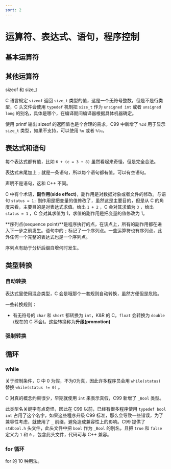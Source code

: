 ```yaml
---
sort: 2
---
```

# 运算符、表达式、语句，程序控制


## 基本运算符


## 其他运算符

sizeof 和 size_t

C 语言规定 `sizeof` 返回 `size_t` 类型的值，这是一个无符号整数，但是不是行类型，C 头文件会使用 `typedef` 机制把 `size_t` 作为 `unsigned int` 或者 `unsigned long` 的别名，具体是哪个，在编译期间编译器根据具体机器确定。

使用 printf 输出 sizeof 的返回值也是个合理的需求，C99 中新增了 `%zd` 用于显示 `size_t` 类型，如果不支持，可以使用 `%u` 或者 `%lu`。

## 表达式和语句

每个表达式都有值，比如 `6 + (c = 3 + 8)` 虽然看起来奇怪，但是完全合法。

表达式末尾加上 `;` 就是一条语句，所以每个语句都有值。可以有空语句。

声明不是语句，这和 C++ 不同。

C 中有个术语，**副作用(side effect)**，副作用是对数据对象或者文件的修改。与语句 `status = 1;` 副作用是把变量的值修改了，虽然这是主要目的，但是从 C 的角度来看，主要目的是对表达式求值。给出 `1 + 2` ，C 会对其求值为 `3` ，给出 `status = 1` ，C 会对其求值为 1，求值的副作用是把变量的值修改为 1。

**序列点(sequence point)**是程序执行的点，在该点上，所有的副作用都在进入下一步之前发生。语句中的 `;` 标记了一个序列点。一些运算符也有序列点，此外任何一个完整的表达式也是一个序列点。

序列点有助于分析后缀自增何时发生。

## 类型转换

### 自动转换

表达式里使用混合类型，C 会是哦那个一套规则自动转换，虽然方便但是危险。

一些转换规则：
- 有无符号的 `char` 和 `short` 都转换为 `int`，K&R 的 C，`float` 会转换为 `double` (现在的 C 不会)。这些转换称为**升级(promotion)**



### 强制转换



## 循环

### while

关于控制条件，C 中 0 为假，不为0为真，因此许多程序员会用 `while(status)` 替换 `while(status != 0)` 。

C 对真的概念约束很少，早期就使用 `int` 来表示真假，C99 新增了 `_Bool` 类型。

此类型名关键字有点奇怪，因此在 C99 以前，已经有很多程序使用 `typedef bool int` 占用了这个名字，如果这些程序升级 C99 标准，那么会导致一些错误，为了兼容性考虑，就使用了 `_` 前缀，避免造成兼容性上的影响。C99 提供了 `stdbool.h` 头文件，此头文件中把 `bool` 作为 `_Bool` 的别名，且把 `true` 和 `false` 定义为 `1` 和 `0` ，包含此头文件，代码可与 C++ 兼容。

### for 循环

for 的 10 种用法。


















